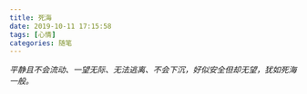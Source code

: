 ```yaml
---
title: 死海
date: 2019-10-11 17:15:58
tags: [心情]
categories: 随笔
---
```

*平静且不会流动、一望无际、无法逃离、不会下沉，好似安全但却无望，犹如死海一般。*